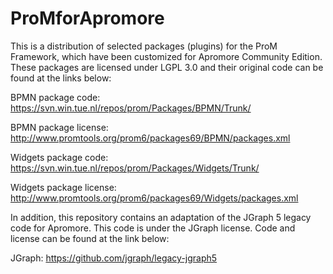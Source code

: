 # ProMforApromore
This is a distribution of selected packages (plugins) for the ProM Framework, which have been customized for Apromore Community Edition.
These packages are licensed under LGPL 3.0 and their original code can be found at the links below:

BPMN package code: https://svn.win.tue.nl/repos/prom/Packages/BPMN/Trunk/

BPMN package license: http://www.promtools.org/prom6/packages69/BPMN/packages.xml

Widgets package code: https://svn.win.tue.nl/repos/prom/Packages/Widgets/Trunk/

Widgets package license: http://www.promtools.org/prom6/packages69/Widgets/packages.xml

In addition, this repository contains an adaptation of the JGraph 5 legacy code for Apromore. This code is under the JGraph license. Code and license can be found at the link below:

JGraph: https://github.com/jgraph/legacy-jgraph5
